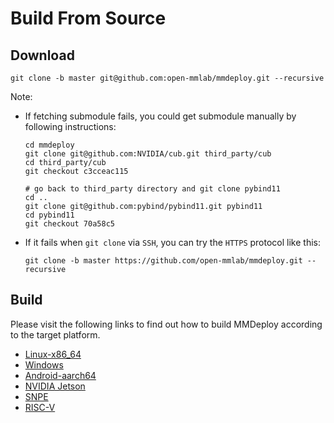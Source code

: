 # Build From Source

## Download

```shell
git clone -b master git@github.com:open-mmlab/mmdeploy.git --recursive
```

Note:

- If fetching submodule fails, you could get submodule manually by following instructions:

  ```shell
  cd mmdeploy
  git clone git@github.com:NVIDIA/cub.git third_party/cub
  cd third_party/cub
  git checkout c3cceac115

  # go back to third_party directory and git clone pybind11
  cd ..
  git clone git@github.com:pybind/pybind11.git pybind11
  cd pybind11
  git checkout 70a58c5
  ```

- If it fails when `git clone` via `SSH`, you can try the `HTTPS` protocol like this:

  ```shell
  git clone -b master https://github.com/open-mmlab/mmdeploy.git --recursive
  ```

## Build

Please visit the following links to find out how to build MMDeploy according to the target platform.

- [Linux-x86_64](linux-x86_64.md)
- [Windows](windows.md)
- [Android-aarch64](android.md)
- [NVIDIA Jetson](jetsons.md)
- [SNPE](snpe.md)
- [RISC-V](riscv.md)
